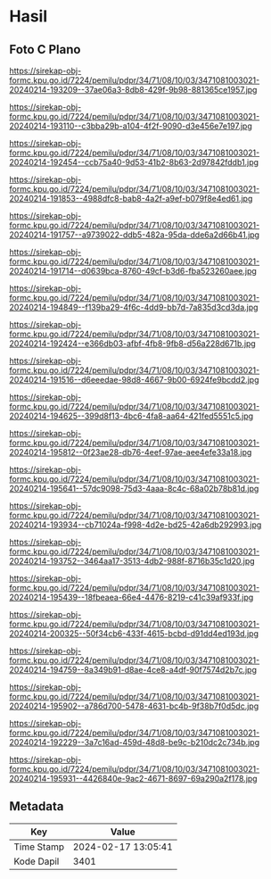 # Hasil

## Foto C Plano

https://sirekap-obj-formc.kpu.go.id/7224/pemilu/pdpr/34/71/08/10/03/3471081003021-20240214-193209--37ae06a3-8db8-429f-9b98-881365ce1957.jpg

https://sirekap-obj-formc.kpu.go.id/7224/pemilu/pdpr/34/71/08/10/03/3471081003021-20240214-193110--c3bba29b-a104-4f2f-9090-d3e456e7e197.jpg

https://sirekap-obj-formc.kpu.go.id/7224/pemilu/pdpr/34/71/08/10/03/3471081003021-20240214-192454--ccb75a40-9d53-41b2-8b63-2d97842fddb1.jpg

https://sirekap-obj-formc.kpu.go.id/7224/pemilu/pdpr/34/71/08/10/03/3471081003021-20240214-191853--4988dfc8-bab8-4a2f-a9ef-b079f8e4ed61.jpg

https://sirekap-obj-formc.kpu.go.id/7224/pemilu/pdpr/34/71/08/10/03/3471081003021-20240214-191757--a9739022-ddb5-482a-95da-dde6a2d66b41.jpg

https://sirekap-obj-formc.kpu.go.id/7224/pemilu/pdpr/34/71/08/10/03/3471081003021-20240214-191714--d0639bca-8760-49cf-b3d6-fba523260aee.jpg

https://sirekap-obj-formc.kpu.go.id/7224/pemilu/pdpr/34/71/08/10/03/3471081003021-20240214-194849--f139ba29-4f6c-4dd9-bb7d-7a835d3cd3da.jpg

https://sirekap-obj-formc.kpu.go.id/7224/pemilu/pdpr/34/71/08/10/03/3471081003021-20240214-192424--e366db03-afbf-4fb8-9fb8-d56a228d671b.jpg

https://sirekap-obj-formc.kpu.go.id/7224/pemilu/pdpr/34/71/08/10/03/3471081003021-20240214-191516--d6eeedae-98d8-4667-9b00-6924fe9bcdd2.jpg

https://sirekap-obj-formc.kpu.go.id/7224/pemilu/pdpr/34/71/08/10/03/3471081003021-20240214-194625--399d8f13-4bc6-4fa8-aa64-421fed5551c5.jpg

https://sirekap-obj-formc.kpu.go.id/7224/pemilu/pdpr/34/71/08/10/03/3471081003021-20240214-195812--0f23ae28-db76-4eef-97ae-aee4efe33a18.jpg

https://sirekap-obj-formc.kpu.go.id/7224/pemilu/pdpr/34/71/08/10/03/3471081003021-20240214-195641--57dc9098-75d3-4aaa-8c4c-68a02b78b81d.jpg

https://sirekap-obj-formc.kpu.go.id/7224/pemilu/pdpr/34/71/08/10/03/3471081003021-20240214-193934--cb71024a-f998-4d2e-bd25-42a6db292993.jpg

https://sirekap-obj-formc.kpu.go.id/7224/pemilu/pdpr/34/71/08/10/03/3471081003021-20240214-193752--3464aa17-3513-4db2-988f-8716b35c1d20.jpg

https://sirekap-obj-formc.kpu.go.id/7224/pemilu/pdpr/34/71/08/10/03/3471081003021-20240214-195439--18fbeaea-66e4-4476-8219-c41c39af933f.jpg

https://sirekap-obj-formc.kpu.go.id/7224/pemilu/pdpr/34/71/08/10/03/3471081003021-20240214-200325--50f34cb6-433f-4615-bcbd-d91dd4ed193d.jpg

https://sirekap-obj-formc.kpu.go.id/7224/pemilu/pdpr/34/71/08/10/03/3471081003021-20240214-194759--8a349b91-d8ae-4ce8-a4df-90f7574d2b7c.jpg

https://sirekap-obj-formc.kpu.go.id/7224/pemilu/pdpr/34/71/08/10/03/3471081003021-20240214-195902--a786d700-5478-4631-bc4b-9f38b7f0d5dc.jpg

https://sirekap-obj-formc.kpu.go.id/7224/pemilu/pdpr/34/71/08/10/03/3471081003021-20240214-192229--3a7c16ad-459d-48d8-be9c-b210dc2c734b.jpg

https://sirekap-obj-formc.kpu.go.id/7224/pemilu/pdpr/34/71/08/10/03/3471081003021-20240214-195931--4426840e-9ac2-4671-8697-69a290a2f178.jpg


## Metadata

| Key        | Value               |
| ---------- | ------------------- |
| Time Stamp | 2024-02-17 13:05:41 |
| Kode Dapil | 3401                |



